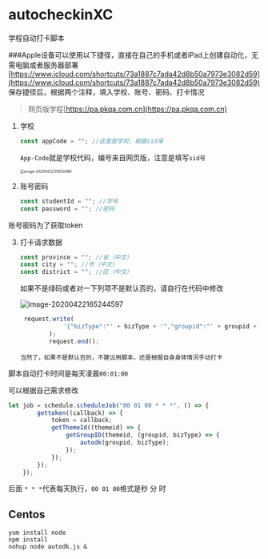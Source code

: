 # autocheckinXC
学程自动打卡脚本

###Apple设备可以使用以下捷径，直接在自己的手机或者iPad上创建自动化，无需电脑或者服务器部署
[https://www.icloud.com/shortcuts/73a1887c7ada42d8b50a7973e3082d59](https://www.icloud.com/shortcuts/73a1887c7ada42d8b50a7973e3082d59)
保存捷径后，根据两个注释，填入学校、账号、密码、打卡情况

> 网页版学程[https://pa.pkqa.com.cn](https://pa.pkqa.com.cn)

1. 学校

   ``` js
   const appCode = ""; //这里是学校，根据sid来
   ```
   
   `App-Code`就是学校代码，编号来自网页版，注意是填写`sid号`
   
   <img src="https://libget.com/gkirito/blog/image/2020/image-20200422131503489.png" alt="image-20200422131503489" style="zoom:50%;" />
   
2. 账号密码

   ``` js
   const studentId = ""; //学号
   const password = ""; //密码
   ```
   
账号密码为了获取token
   
3. 打卡请求数据

   ``` js
   const province = ""; //省（中文）
   const city = ""; //市（中文）
   const district = ""; //区（中文）
   ```

   如果不是绿码或者对一下列项不是默认否的，请自行在代码中修改

   ![image-20200422165244597](https://libget.com/gkirito/blog/image/2020/image-20200422165244597.png)

   ``` js
    request.write(
               '{"bizType":"' + bizType + '","groupid":"' + groupid + '","value":[{"location":["' + province + '","' + city + '","' + district + '"],"whatColorIsYourHangzhouHealthCode":"greenCode","inWenzhouHuangyanWenlingOrPassOrContactPersonsFromTheAboveAreas":"no","inHubeiOrPassOrComeIntoContactWithPeopleFromHubei":"no","closeContactWithConfirmedOrSuspectedCases":"no","currentLifeSituation":"normalHome","currentHealthCondition":"beInGoodHealth"}]}'
           );
           request.end();
   ```

   `当然了，如果不是默认否的，不建议用脚本，还是根据自身身体情况手动打卡`

脚本自动打卡时间是每天凌晨`00:01:00`

可以根据自己需求修改

``` js
let job = schedule.scheduleJob("00 01 00 * * *", () => {
        gettoken((callback) => {
            token = callback;
            getThemeId((themeid) => {
                getGroupID(themeid, (groupid, bizType) => {
                    autodk(groupid, bizType);
                });
            });
        });
    });
```

后面 `* * *`代表每天执行，`00 01 00`格式是秒 分 时

## Centos

``` shell
yum install node
npm install
nohup node autodk.js &
```